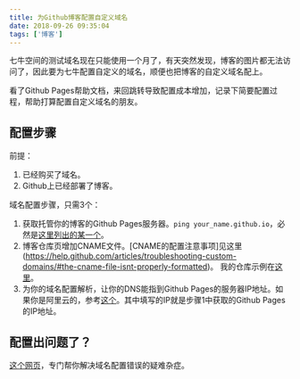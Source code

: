 ```yaml
---
title: 为Github博客配置自定义域名
date: 2018-09-26 09:35:04
tags: ['博客']
---
```


七牛空间的测试域名现在只能使用一个月了，有天突然发现，博客的图片都无法访问了，因此要为七牛配置自定义的域名，顺便也把博客的自定义域名配上。

看了Github Pages帮助文档，来回跳转导致配置成本增加，记录下简要配置过程，帮助打算配置自定义域名的朋友。


## 配置步骤

前提：
1. 已经购买了域名。
2. Github上已经部署了博客。

域名配置步骤，只需3个：
1. 获取托管你的博客的Github Pages服务器。`ping your_name.github.io`，必然是[这里列出的某一个](https://help.github.com/articles/troubleshooting-custom-domains/#dns-record-doesnt-point-to-githubs-server)。
1. 博客仓库页增加CNAME文件。[CNAME的配置注意事项]见这里(https://help.github.com/articles/troubleshooting-custom-domains/#the-cname-file-isnt-properly-formatted)。 我的仓库示例在[这里](https://github.com/Shitaibin/shitaibin.github.io/blob/master/CNAME)。
1. 为你的域名配置解析，让你的DNS能指到Github Pages的服务器IP地址。如果你是阿里云的，参考[这个](https://jingyan.baidu.com/article/6fb756ec737930241858fba9.html)。其中填写的IP就是步骤1中获取的Github Pages的IP地址。

<!--more-->

## 配置出问题了？

[这个网页](https://help.github.com/articles/troubleshooting-custom-domains/)，专门帮你解决域名配置错误的疑难杂症。